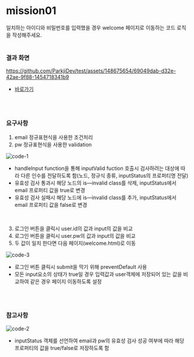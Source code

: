 # mission01

일치하는 아이디와 비밀번호를 입력했을 경우 welcome 페이지로 이동하는 코드 로직을 작성해주세요.
<br/><br/>

### 결과 화면

https://github.com/ParkjiDev/test/assets/148675654/69049dab-d32e-42ae-9f88-1454718341b9
- [바로가기](https://parkjidev.github.io/js-homework/mission01/naver_login/)


<br/><br/>
### 요구사항

1. email 정규표현식을 사용한 조건처리
2. pw 정규표현식을 사용한 validation

![code-1](https://github.com/ParkjiDev/test/assets/148675654/d63c6ad7-3f49-4536-a7a1-2ed6c13621e2)

- handleInput function을 통해 inputValid fuction 호출시 검사하려는 대상에 따라 다른 인수를 전달하도록 함(노드, 정규식 종류, inputStatus의 프로퍼티명 전달)
- 유효성 검사 통과시 해당 노드의 is—invalid class를 삭제, inputStatus에서 email 프로퍼티 값을 true로 변경
- 유효성 검사 실패시 해당 노드에 is—invalid class를 추가, inputStatus에서 email 프로퍼티 값을 false로 변경
<br/>

3. 로그인 버튼을 클릭시 user.id의 값과 input의 값을 비교
4. 로그인 버튼을 클릭시 user.pw의 값과 input의 값을 비교
3. 두 값이 일치 한다면 다음 페이지(welcome.html)로 이동

![code-3](https://github.com/ParkjiDev/test/assets/148675654/e3111a9f-79e3-42db-ba12-6af948c62bb4)

- 로그인 버튼 클릭시 submit을 막기 위해 preventDefault 사용
- 모든 input요소의 상태가 true일 경우 입력값과 user객체에 저장되어 있는 값을 비교하여 같은 경우 페이지 이동하도록 설정

<br/><br/>


### 참고사항

![code-2](https://github.com/ParkjiDev/test/assets/148675654/e8b5ea8e-38cc-4ed3-8b9a-2d38805ae268)

- inputStatus 객체를 선언하여 email과 pw의 유효성 검사 성공 여부에 따라 해당 프로퍼티의 값을 true/false로 저장하도록 함
